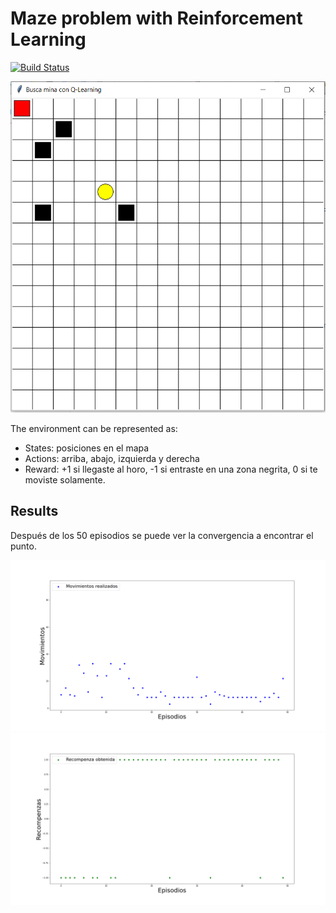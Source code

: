 # Maze problem with Reinforcement Learning

[![Build Status](https://travis-ci.org/joemccann/dillinger.svg?branch=master)](https://travis-ci.org/joemccann/dillinger)

![Entorno de entrnamiento](images/busca_mina.png)

The environment can be represented as:
* States: posiciones en el mapa
* Actions: arriba, abajo, izquierda y derecha
* Reward: +1 si llegaste al horo, -1 si entraste en una zona negrita, 0 si te moviste solamente.

## Results
Después de los 50 episodios se puede ver la convergencia a encontrar el punto. 

![Movimientos en función de los episiodios](images/rl_movimientos.png)  
![Recompenzas en función de los episiodios](images/rl_recompenzas.png)  
